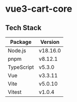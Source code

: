 # vue3-cart-core

## Tech Stack

| **Package** | **Version** |
| ----------- | ----------- |
| Node.js     | v18.16.0    |
| pnpm        | v8.12.1    |
| TypeScript  | v5.3.0      |
| Vue         | v3.3.11     |
| Vite        | v5.0.10      |
| Vitest      | v1.0.4     |